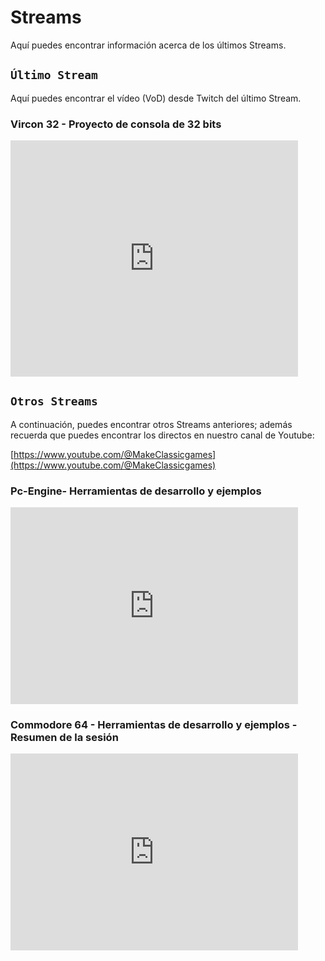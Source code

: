 # Streams

Aquí puedes encontrar información acerca de los últimos Streams.

## ```Último Stream```

Aquí puedes encontrar el vídeo (VoD) desde Twitch del último Stream.

### Vircon 32 - Proyecto de consola de 32 bits

<iframe src="https://player.twitch.tv/?video=2464536101&parent=makeclassicgames.dev" frameborder="0" allowfullscreen="true" scrolling="no" height="378" width="460"></iframe>

<p></p>

## ```Otros Streams```

A continuación, puedes encontrar otros Streams anteriores; además recuerda que puedes encontrar los directos en nuestro canal de Youtube:

[https://www.youtube.com/@MakeClassicgames](https://www.youtube.com/@MakeClassicgames)

<p></p>

### Pc-Engine- Herramientas de desarrollo y ejemplos

<iframe width="460" height="315" src="https://www.youtube.com/embed/CmLG6RFAquA?si=FWJ7lpyGzvKA3C_0" title="YouTube video player" frameborder="0" allow="accelerometer; autoplay; clipboard-write; encrypted-media; gyroscope; picture-in-picture; web-share" referrerpolicy="strict-origin-when-cross-origin" allowfullscreen></iframe>


### Commodore 64 - Herramientas de desarrollo y ejemplos - Resumen de la sesión

<iframe width="460" height="315" src="https://www.youtube.com/embed/diacznMip8w?si=NnDFKsUksttm_kty" title="YouTube video player" frameborder="0" allow="accelerometer; autoplay; clipboard-write; encrypted-media; gyroscope; picture-in-picture; web-share" referrerpolicy="strict-origin-when-cross-origin" allowfullscreen></iframe>

